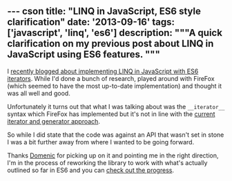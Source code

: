--- cson
title: "LINQ in JavaScript, ES6 style clarification"
date: '2013-09-16'
tags: ['javascript', 'linq', 'es6']
description: """A quick clarification on my previous post about LINQ in JavaScript using ES6 features.
"""
---

I [recently blogged about implementing LINQ in JavaScript with ES6 iterators](/posts/2013-09-06-linq-in-javascript-es6.html). While I'd done a bunch of research, played around with FireFox (which seemed to have the most up-to-date implementation) and thought it was all well and good.

Unfortunately it turns out that what I was talking about was the `__iterator__` syntax which FireFox has implemented but it's not in line with the [current iterator and generator approach](http://domenic.me/2013/09/06/es6-iterators-generators-and-iterables/).

So while I did state that the code was against an API that wasn't set in stone I was a bit further away from where I wanted to be going forward.

Thanks [Domenic](https://twitter.com/domenic) for picking up on it and pointing me in the right direction, I'm in the process of reworking the library to work with what's actually outlined so far in ES6 and you can [check out the progress](https://github.com/aaronpowell/linq-in-javascript/tree/es6-generators).